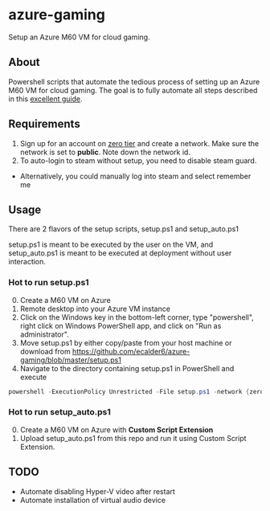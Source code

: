 # azure-gaming
Setup an Azure M60 VM for cloud gaming.

## About
Powershell scripts that automate the tedious process of setting up an Azure M60 VM for cloud gaming. The goal is to fully automate all
steps described in this [excellent guide](https://lg.io/2016/10/12/cloudy-gamer-playing-overwatch-on-azures-new-monster-gpu-instances.html).

## Requirements
1. Sign up for an account on [zero tier](https://www.zerotier.com/) and create a network. Make sure the network is set to **public**.
Note down the network id.
2. To auto-login to steam without setup, you need to disable steam guard.
  * Alternatively, you could manually log into steam and select remember me

## Usage
There are 2 flavors of the setup scripts, setup.ps1 and setup_auto.ps1

setup.ps1 is meant to be executed by the user on the VM, and setup_auto.ps1 is meant to be executed at deployment without user interaction.

### Hot to run setup.ps1
0. Create a M60 VM on Azure
1. Remote desktop into your Azure VM instance
2. Click on the Windows key in the bottom-left corner, type "powershell", right click on Windows PowerShell app, and click on "Run as administrator".
3. Move setup.ps1 by either copy/paste from your host machine or download from https://github.com/ecalder6/azure-gaming/blob/master/setup.ps1
4. Navigate to the directory containing setup.ps1 in PowerShell and execute
```powershell
powershell -ExecutionPolicy Unrestricted -File setup.ps1 -network {zero_tier_network_id} -steam_username {your steam username} -steam_password {your_steam_password}
```

### Hot to run setup_auto.ps1
0. Create a M60 VM on Azure with **Custom Script Extension**
1. Upload setup_auto.ps1 from this repo and run it using Custom Script Extension.

## TODO
* Automate disabling Hyper-V video after restart
* Automate installation of virtual audio device
